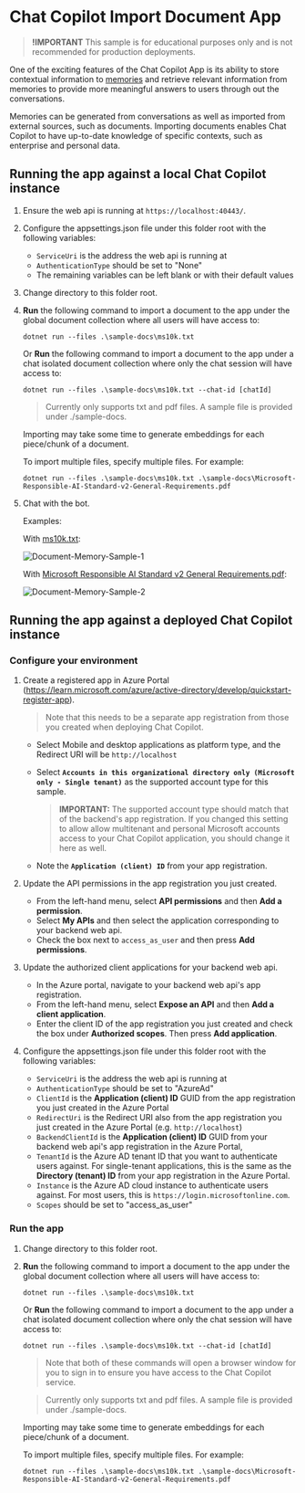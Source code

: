 ﻿# Chat Copilot Import Document App

> **!IMPORTANT**
> This sample is for educational purposes only and is not recommended for production deployments.

One of the exciting features of the Chat Copilot App is its ability to store contextual information
to [memories](https://github.com/microsoft/semantic-kernel/blob/main/docs/EMBEDDINGS.md) and retrieve
relevant information from memories to provide more meaningful answers to users through out the conversations.

Memories can be generated from conversations as well as imported from external sources, such as documents.
Importing documents enables Chat Copilot to have up-to-date knowledge of specific contexts, such as enterprise and personal data.


## Running the app against a local Chat Copilot instance

1. Ensure the web api is running at `https://localhost:40443/`.
2. Configure the appsettings.json file under this folder root with the following variables:
   - `ServiceUri` is the address the web api is running at
   - `AuthenticationType` should be set to "None"
   - The remaining variables can be left blank or with their default values

3. Change directory to this folder root.
4. **Run** the following command to import a document to the app under the global document collection where
   all users will have access to:

   `dotnet run --files .\sample-docs\ms10k.txt`

   Or **Run** the following command to import a document to the app under a chat isolated document collection where
   only the chat session will have access to:

   `dotnet run --files .\sample-docs\ms10k.txt --chat-id [chatId]`

   > Currently only supports txt and pdf files. A sample file is provided under ./sample-docs.

   Importing may take some time to generate embeddings for each piece/chunk of a document.

   To import multiple files, specify multiple files. For example:

   `dotnet run --files .\sample-docs\ms10k.txt .\sample-docs\Microsoft-Responsible-AI-Standard-v2-General-Requirements.pdf`

5. Chat with the bot.

   Examples:

   With [ms10k.txt](./sample-docs/ms10k.txt):

   ![Document-Memory-Sample-1](https://github.com/microsoft/chat-copilot/assets/52973358/3d35df4d-40f1-4f12-8e40-fd190d5ce127)

   With [Microsoft Responsible AI Standard v2 General Requirements.pdf](./sample-docs/Microsoft-Responsible-AI-Standard-v2-General-Requirements.pdf):

   ![Document-Memory-Sample-2](https://github.com/microsoft/chat-copilot/assets/52973358/f0e95104-72ca-4a0a-9555-ee335d8df696)


## Running the app against a deployed Chat Copilot instance

### Configure your environment

1. Create a registered app in Azure Portal (https://learn.microsoft.com/azure/active-directory/develop/quickstart-register-app).

   > Note that this needs to be a separate app registration from those you created when deploying Chat Copilot.

   - Select Mobile and desktop applications as platform type, and the Redirect URI will be `http://localhost`
   - Select **`Accounts in this organizational directory only (Microsoft only - Single tenant)`** as the supported account
     type for this sample.

      > **IMPORTANT:** The supported account type should match that of the backend's app registration. If you changed this setting to allow allow multitenant and personal Microsoft accounts access to your Chat Copilot application, you should change it here as well.

   - Note the **`Application (client) ID`** from your app registration.

2. Update the API permissions in the app registration you just created.

   - From the left-hand menu, select **API permissions** and then **Add a permission**.
   - Select **My APIs** and then select the application corresponding to your backend web api.
   - Check the box next to `access_as_user` and then press **Add permissions**.

3. Update the authorized client applications for your backend web api.
   - In the Azure portal, navigate to your backend web api's app registration.
   - From the left-hand menu, select **Expose an API** and then **Add a client application**.
   - Enter the client ID of the app registration you just created and check the box under **Authorized scopes**. Then press **Add application**.

4. Configure the appsettings.json file under this folder root with the following variables:
   - `ServiceUri` is the address the web api is running at
   - `AuthenticationType` should be set to "AzureAd"
   - `ClientId` is the **Application (client) ID** GUID from the app registration you just created in the Azure Portal
   - `RedirectUri` is the Redirect URI also from the app registration you just created in the Azure Portal (e.g. `http://localhost`)
   - `BackendClientId` is the **Application (client) ID** GUID from your backend web api's app registration in the Azure Portal,
   - `TenantId` is the Azure AD tenant ID that you want to authenticate users against. For single-tenant applications, this is the same as the **Directory (tenant) ID** from your app registration in the Azure Portal.
   - `Instance` is the Azure AD cloud instance to authenticate users against. For most users, this is `https://login.microsoftonline.com`.
   - `Scopes` should be set to "access_as_user"

### Run the app

1. Change directory to this folder root.
2. **Run** the following command to import a document to the app under the global document collection where
   all users will have access to:

   `dotnet run --files .\sample-docs\ms10k.txt`

   Or **Run** the following command to import a document to the app under a chat isolated document collection where
   only the chat session will have access to:

   `dotnet run --files .\sample-docs\ms10k.txt --chat-id [chatId]`

   > Note that both of these commands will open a browser window for you to sign in to ensure you have access to the Chat Copilot service.

   > Currently only supports txt and pdf files. A sample file is provided under ./sample-docs.

   Importing may take some time to generate embeddings for each piece/chunk of a document.

   To import multiple files, specify multiple files. For example:

   `dotnet run --files .\sample-docs\ms10k.txt .\sample-docs\Microsoft-Responsible-AI-Standard-v2-General-Requirements.pdf`
